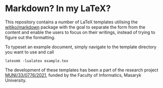 # Markdown? In my LaTeX?
This repository contains a number of LaTeX templates utilising the [witiko/markdown](https://github.com/witiko/markdown) package with the goal to separate the form from the content and enable the users to focus on their writings, instead of trying to figure out the formatting.

To typeset an example document, simply navigate to the template directory you want to use and call

`latexmk -lualatex example.tex`

The development of these templates has been a part of the research project [MUNI/33/0776/2021](https://www.muni.cz/en/research/projects/62168), funded by the Faculty of Informatics, Masaryk University.
